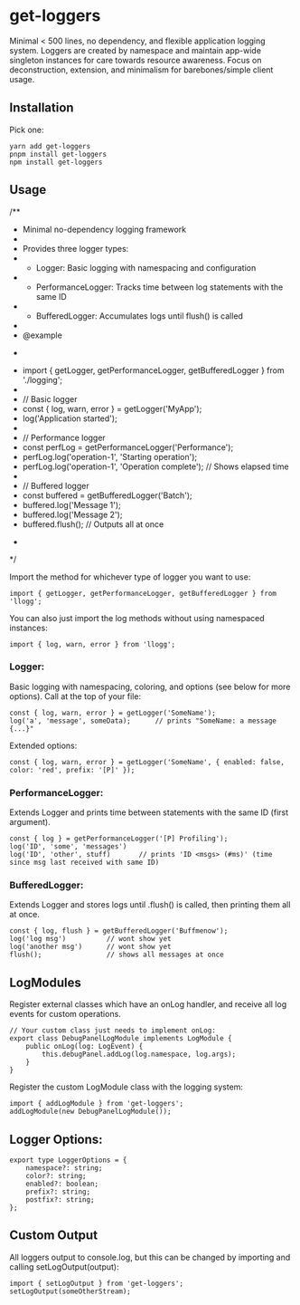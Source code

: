 # get-loggers

Minimal < 500 lines, no dependency, and flexible application logging system. Loggers are created by namespace and maintain app-wide singleton instances for care towards resource awareness. Focus on deconstruction, extension, and minimalism for barebones/simple client usage.

## Installation
Pick one:
```
yarn add get-loggers
pnpm install get-loggers
npm install get-loggers
```

## Usage


/**
 * Minimal no-dependency logging framework
 *
 * Provides three logger types:
 * - Logger: Basic logging with namespacing and configuration
 * - PerformanceLogger: Tracks time between log statements with the same ID
 * - BufferedLogger: Accumulates logs until flush() is called
 *
 * @example
 * ```typescript
 * import { getLogger, getPerformanceLogger, getBufferedLogger } from './logging';
 *
 * // Basic logger
 * const { log, warn, error } = getLogger('MyApp');
 * log('Application started');
 *
 * // Performance logger
 * const perfLog = getPerformanceLogger('Performance');
 * perfLog.log('operation-1', 'Starting operation');
 * perfLog.log('operation-1', 'Operation complete'); // Shows elapsed time
 *
 * // Buffered logger
 * const buffered = getBufferedLogger('Batch');
 * buffered.log('Message 1');
 * buffered.log('Message 2');
 * buffered.flush(); // Outputs all at once
 * ```
 */


Import the method for whichever type of logger you want to use:
```
import { getLogger, getPerformanceLogger, getBufferedLogger } from 'llogg';
```
You can also just import the log methods without using namespaced instances:
```
import { log, warn, error } from 'llogg';
```

### Logger:
Basic logging with namespacing, coloring, and options (see below for more options). Call at the top of your file:

```
const { log, warn, error } = getLogger('SomeName');
log('a', 'message', someData); 		// prints "SomeName: a message {...}"
```

Extended options:
```
const { log, warn, error } = getLogger('SomeName', { enabled: false, color: 'red', prefix: '[P]' });
```
### PerformanceLogger:
Extends Logger and prints time between statements with the same ID (first argument).
```
const { log } = getPerformanceLogger('[P] Profiling');
log('ID', 'some', 'messages')
log('ID', 'other', stuff) 		// prints 'ID <msgs> (#ms)' (time since msg last received with same ID)
```

### BufferedLogger:
Extends Logger and stores logs until .flush() is called, then printing them all at once.
```
const { log, flush } = getBufferedLogger('Buffmenow');
log('log msg')  		// wont show yet
log('another msg') 		// wont show yet
flush();				// shows all messages at once
```

## LogModules
Register external classes which have an onLog handler, and receive all log events for custom operations.
```
// Your custom class just needs to implement onLog:
export class DebugPanelLogModule implements LogModule {
	public onLog(log: LogEvent) {
		this.debugPanel.addLog(log.namespace, log.args);
	}
}
```

Register the custom LogModule class with the logging system:
```
import { addLogModule } from 'get-loggers';
addLogModule(new DebugPanelLogModule());
```

## Logger Options:
```
export type LoggerOptions = {
	namespace?: string;
	color?: string;
	enabled?: boolean;
	prefix?: string;
	postfix?: string;
};
```

## Custom Output
All loggers output to console.log, but this can be changed by importing and calling setLogOutput(output):
```
import { setLogOutput } from 'get-loggers';
setLogOutput(someOtherStream);
```